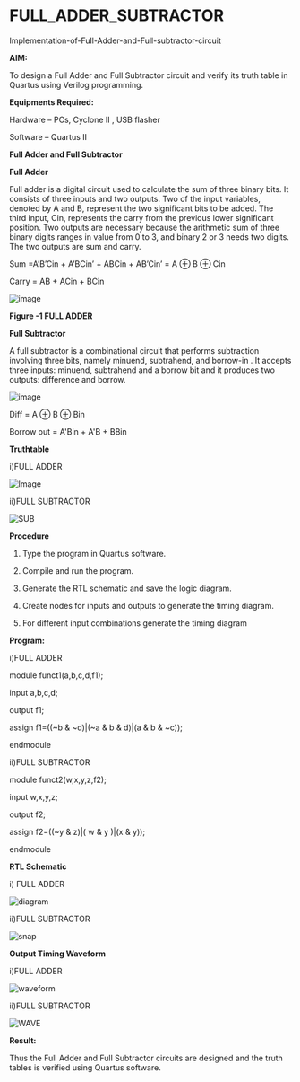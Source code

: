 # FULL_ADDER_SUBTRACTOR

Implementation-of-Full-Adder-and-Full-subtractor-circuit

**AIM:**

To design a Full Adder and Full Subtractor circuit and verify its truth table in Quartus using Verilog programming.

**Equipments Required:**

Hardware – PCs, Cyclone II , USB flasher

Software – Quartus II

**Full Adder and Full Subtractor**

**Full Adder**

Full adder is a digital circuit used to calculate the sum of three binary bits. It consists of three inputs and two outputs. Two of the input variables, denoted by A and B, represent the two significant bits to be added. The third input, Cin, represents the carry from the previous lower significant position. Two outputs are necessary because the arithmetic sum of three binary digits ranges in value from 0 to 3, and binary 2 or 3 needs two digits. The two outputs are sum and carry.

Sum =A’B’Cin + A’BCin’ + ABCin + AB’Cin’ = A ⊕ B ⊕ Cin 

Carry = AB + ACin + BCin

![image](https://github.com/naavaneetha/FULL_ADDER_SUBTRACTOR/assets/154305477/0f30ba51-5ffb-4198-845f-18e054f675e7)

**Figure -1 FULL ADDER**

**Full Subtractor**

A full subtractor is a combinational circuit that performs subtraction involving three bits, namely minuend, subtrahend, and borrow-in . It accepts three inputs: minuend, subtrahend and a borrow bit and it produces two outputs: difference and borrow.

![image](https://github.com/naavaneetha/FULL_ADDER_SUBTRACTOR/assets/154305477/02b24f51-ab51-4304-9ad6-7b81ffc1ead5)

Diff = A ⊕ B ⊕ Bin 

Borrow out = A'Bin + A'B + BBin

**Truthtable**

i)FULL ADDER

![Image](https://github.com/user-attachments/assets/897cde7e-aa20-4c7c-83f3-34237c91554c)

ii)FULL SUBTRACTOR

![SUB](https://github.com/user-attachments/assets/b3f20ca0-68ee-44cf-b140-f01bc97657a9)

**Procedure**

 1. Type the program in Quartus software.
    
 2. Compile and run the program.

 3. Generate the RTL schematic and save the logic diagram.

 4. Create nodes for inputs and outputs to generate the timing diagram.

 5. For different input combinations generate the timing diagram

**Program:**

i)FULL ADDER

module funct1(a,b,c,d,f1);

input a,b,c,d;

output f1;

assign f1=((~b & ~d)|(~a & b & d)|(a & b & ~c));

endmodule

ii)FULL SUBTRACTOR

module funct2(w,x,y,z,f2);

input w,x,y,z;

output f2;

assign f2=((~y & z)|( w & y )|(x & y));

endmodule


**RTL Schematic**

i) FULL ADDER

![diagram](https://github.com/user-attachments/assets/072fdb63-029d-437d-8468-7ed1328a40e0)

ii)FULL SUBTRACTOR

![snap](https://github.com/user-attachments/assets/64290ff9-eabe-465c-9493-45b2407fe883)


**Output Timing Waveform**

i)FULL ADDER

![waveform](https://github.com/user-attachments/assets/5c7115f4-c8b4-4ed7-9162-bc1d75c22645)

ii)FULL SUBTRACTOR

![WAVE](https://github.com/user-attachments/assets/323d77f6-e0c8-4ab2-97b7-772a96ae0bf2)

**Result:**

Thus the Full Adder and Full Subtractor circuits are designed and the truth tables is verified using Quartus software.



